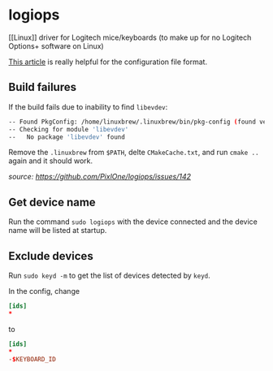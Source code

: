 # logiops

[[Linux]] driver for Logitech mice/keyboards (to make up for no Logitech Options+ software on Linux)

[This article](https://danishshakeel.me/configure-logitech-mx-master-3-on-linux-logiops/) is really helpful for the
configuration file format.

## Build failures

If the build fails due to inability to find `libevdev`:

```bash
-- Found PkgConfig: /home/linuxbrew/.linuxbrew/bin/pkg-config (found version "0.29.2") 
-- Checking for module 'libevdev'
--   No package 'libevdev' found
```

Remove the `.linuxbrew` from `$PATH`, delte `CMakeCache.txt`, and run `cmake ..` again and it should work.

_source: <https://github.com/PixlOne/logiops/issues/142>_

## Get device name

Run the command `sudo logiops` with the device connected and the device name will be listed at startup.

## Exclude devices

Run `sudo keyd -m` to get the list of devices detected by `keyd`.

In the config, change

```conf
[ids]
*
```

to

```conf
[ids]
*
-$KEYBOARD_ID
```
